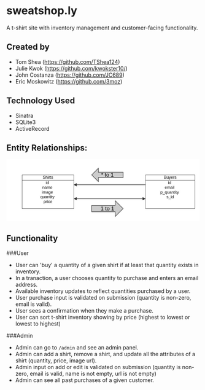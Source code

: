 # sweatshop.ly
A t-shirt site with inventory management and customer-facing functionality.

## Created by

- Tom Shea (<a href='https://github.com/TShea124'>https://github.com/TShea124</a>)
- Julie Kwok (<a href='https://github.com/kwokster10/'>https://github.com/kwokster10/</a>)
- John Costanza (<a href='https://github.com/JC689'>https://github.com/JC689</a>)
- Eric Moskowitz (<a href='https://github.com/3moz'>https://github.com/3moz</a>)

## Technology Used

- Sinatra
- SQLite3
- ActiveRecord

## Entity Relationships:

<img src='./erd.jpeg'/>

## Functionality

###User
- User can 'buy' a quantity of a given shirt if at least that quantity exists in inventory.
- In a tranaction, a user chooses quantity to purchase and enters an email address.
- Available inventory updates to reflect quantities purchased by a user.
- User purchase input is validated on submission (quantity is non-zero, email is valid).
- User sees a confirmation when they make a purchase.
- User can sort t-shirt inventory showing by price (highest to lowest or lowest to highest)

###Admin
- Admin can go to ```/admin``` and see an admin panel.
- Admin can add a shirt, remove a shirt, and update all the attributes of a shirt (quantity, price, image url).
- Admin input on add or edit is validated on submission (quantity is non-zero, email is valid, name is not empty, url is not empty)
- Admin can see all past purchases of a given customer.




